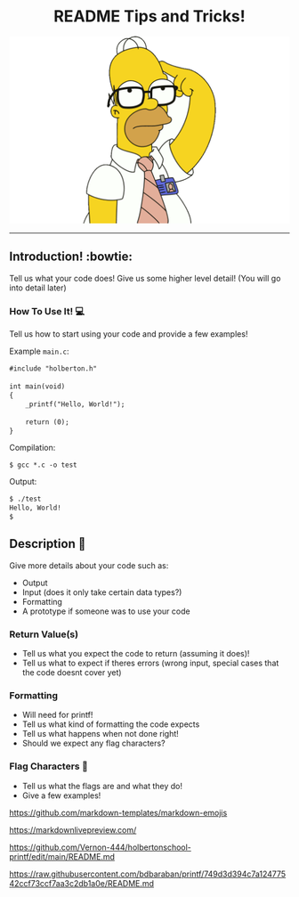 <h1 align="center">README Tips and Tricks!</h1>
<p align="center">
<img src="https://github.com/Vernon-444/Live_Coding/blob/main/smart_homer.png" alt="He's a smart fella, he felt smart (say that 5 times fast!)">
</p>

---
## Introduction! :bowtie:

Tell us what your code does!
Give us some higher level detail! (You will go into detail later)


### How To Use It! :computer:

Tell us how to start using your code and provide
a few examples!



Example `main.c`:
```
#include "holberton.h"

int main(void)
{
    _printf("Hello, World!");

    return (0);
}
```

Compilation:
```
$ gcc *.c -o test
```

Output:
```
$ ./test
Hello, World!
$
```

## Description :speech_balloon:
Give more details about your code such as:
* Output
* Input (does it only take certain data types?)
* Formatting
* A prototype if someone was to use your code

### Return Value(s)
* Tell us what you expect the code to return (assuming it does)!
* Tell us what to expect if theres errors (wrong input, special
cases that the code doesnt cover yet)

### Formatting
* Will need for printf!
* Tell us what kind of formatting the code expects
* Tell us what happens when not done right!
* Should we expect any flag characters?

### Flag Characters :crossed_flags:
* Tell us what the flags are and what they do!
* Give a few examples!




https://github.com/markdown-templates/markdown-emojis

https://markdownlivepreview.com/

https://github.com/Vernon-444/holbertonschool-printf/edit/main/README.md

https://raw.githubusercontent.com/bdbaraban/printf/749d3d394c7a12477542ccf73ccf7aa3c2db1a0e/README.md
